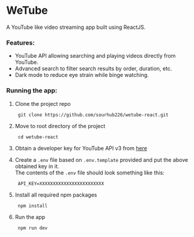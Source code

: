 # WeTube 
<!--- replace the above text with logo --->

A YouTube like video streaming app built using ReactJS.

### Features:
- YouTube API allowing searching and playing videos directly from YouTube.
- Advanced search to filter search results by order, duration, etc.
- Dark mode to reduce eye strain while binge watching.

<!--- put pic here --->

### Running the app: 
1. Clone the project repo

        git clone https://github.com/sourhub226/wetube-react.git
 
2. Move to root directory of the project 

        cd wetube-react
     
3. Obtain a developer key for YouTube API v3 from [here](https://developers.google.com/youtube/registering_an_application)
4. Create a `.env` file based on `.env.template` provided and put the above obtained key in it. <br>The contents of the `.env` file should look something like this:

        API_KEY=XXXXXXXXXXXXXXXXXXXXXXXX
        
5. Install all required npm packages

        npm install
    
6. Run the app

        npm run dev
